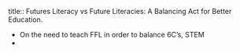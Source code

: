 title:: Futures Literacy vs Future Literacies: A Balancing Act for Better Education.
- On the need to teach FFL in order to balance 6C’s, STEM
-